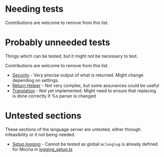 # Needing tests
Contributions are welcome to remove from this list.

# Probably unneeded tests
Things which can be tested, but it might not be necessary to test.

Contributions are welcome to remove from this list.

 - [Security](../misc_functions/security.ts) - Very precise output of what is returned. Might change depending on settings.
 - [Return Helper](../misc_functions/returnhelper.ts) - Not very complex, but some assurances could be useful
 - [Translation](../misc_functions/translation.ts) - Not yet implemented. Might need to ensure that replacing is done correctly if %s parser is changed

# Untested sections
These sections of the language server are untested, either through infeasibility or it not being needed.

 - [Setup logging](../misc_functions/setup.ts) - Cannot be tested as global `mclanglog` is already defined for Mocha in [logging_setup.ts](./logging_setup.ts)
